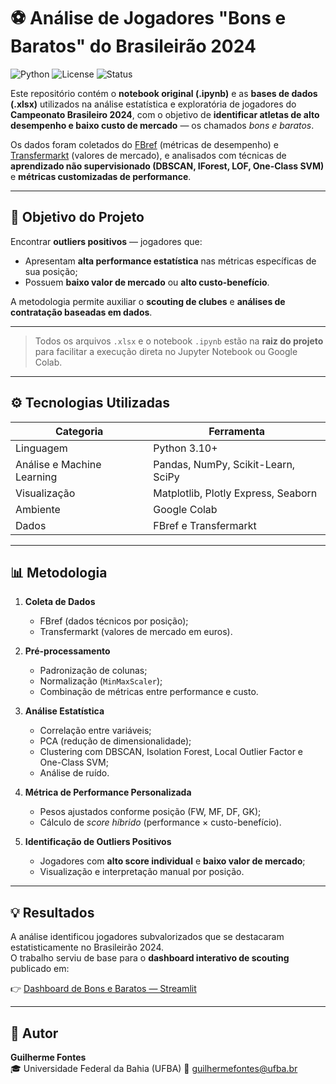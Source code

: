 # ⚽ Análise de Jogadores "Bons e Baratos" do Brasileirão 2024

![Python](https://img.shields.io/badge/Python-3.10%2B-blue)
![License](https://img.shields.io/badge/license-MIT-green)
![Status](https://img.shields.io/badge/status-Completed-success)

Este repositório contém o **notebook original (.ipynb)** e as **bases de dados (.xlsx)** utilizados na análise estatística e exploratória de jogadores do **Campeonato Brasileiro 2024**, com o objetivo de **identificar atletas de alto desempenho e baixo custo de mercado** — os chamados *bons e baratos*.

Os dados foram coletados do [FBref](https://fbref.com) (métricas de desempenho) e [Transfermarkt](https://www.transfermarkt.com.br) (valores de mercado), e analisados com técnicas de **aprendizado não supervisionado (DBSCAN, IForest, LOF, One-Class SVM)** e **métricas customizadas de performance**.

---

## 🧠 Objetivo do Projeto

Encontrar **outliers positivos** — jogadores que:
- Apresentam **alta performance estatística** nas métricas específicas de sua posição;
- Possuem **baixo valor de mercado** ou **alto custo-benefício**.

A metodologia permite auxiliar o **scouting de clubes** e **análises de contratação baseadas em dados**.

---

> Todos os arquivos `.xlsx` e o notebook `.ipynb` estão na **raiz do projeto** para facilitar a execução direta no Jupyter Notebook ou Google Colab.

---

## ⚙️ Tecnologias Utilizadas

| Categoria | Ferramenta |
|------------|-------------|
| Linguagem | Python 3.10+ |
| Análise e Machine Learning | Pandas, NumPy, Scikit-Learn, SciPy |
| Visualização | Matplotlib, Plotly Express, Seaborn |
| Ambiente | Google Colab |
| Dados | FBref e Transfermarkt |

---

## 📊 Metodologia

1. **Coleta de Dados**
   - FBref (dados técnicos por posição);
   - Transfermarkt (valores de mercado em euros).

2. **Pré-processamento**
   - Padronização de colunas;
   - Normalização (`MinMaxScaler`);
   - Combinação de métricas entre performance e custo.

3. **Análise Estatística**
   - Correlação entre variáveis;
   - PCA (redução de dimensionalidade);
   - Clustering com DBSCAN, Isolation Forest, Local Outlier Factor e One-Class SVM;
   - Análise de ruído.

4. **Métrica de Performance Personalizada**
   - Pesos ajustados conforme posição (FW, MF, DF, GK);
   - Cálculo de *score híbrido* (performance × custo-benefício).

5. **Identificação de Outliers Positivos**
   - Jogadores com **alto score individual** e **baixo valor de mercado**;
   - Visualização e interpretação manual por posição.

---

## 💡 Resultados

A análise identificou jogadores subvalorizados que se destacaram estatisticamente no Brasileirão 2024.  
O trabalho serviu de base para o **dashboard interativo de scouting** publicado em:

👉 [Dashboard de Bons e Baratos — Streamlit](https://github.com/guichfontes/dashboard-scouting-2024)

---

## 👤 Autor

**Guilherme Fontes**  
🎓 Universidade Federal da Bahia (UFBA)
📧 guilhermefontes@ufba.br

